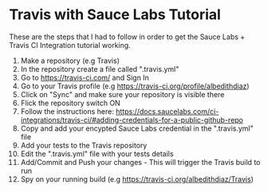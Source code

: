 # Travis with Sauce Labs Tutorial
These are the steps that I had to follow in order to get the Sauce Labs + Travis CI Integration tutorial working.

1. Make a repository (e.g Travis)
2. In the repository create a file called ".travis.yml"
3. Go to https://travis-ci.com/ and Sign In
4. Go to your Travis profile (e.g https://travis-ci.org/profile/albedithdiaz)
5. Click on "Sync" and make sure your repository is visible there
6. Flick the repository switch ON
7. Follow the instructions here: https://docs.saucelabs.com/ci-integrations/travis-ci/#adding-credentials-for-a-public-github-repo
8. Copy and add your encypted Sauce Labs credential in the ".travis.yml" file
9. Add your tests to the Travis repository
10. Edit the ".travis.yml" file with your tests details
11. Add/Commit and Push your changes - This will trigger the Travis build to run
12. Spy on your running build (e.g https://travis-ci.org/albedithdiaz/Travis)
